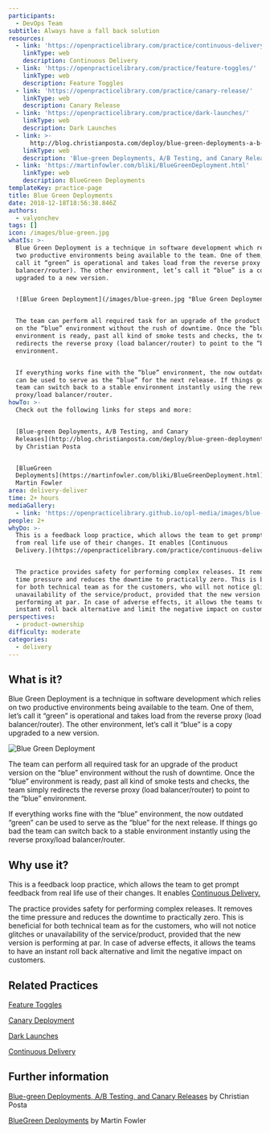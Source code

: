 ```yaml
---
participants:
  - DevOps Team
subtitle: Always have a fall back solution
resources:
  - link: 'https://openpracticelibrary.com/practice/continuous-delivery/'
    linkType: web
    description: Continuous Delivery
  - link: 'https://openpracticelibrary.com/practice/feature-toggles/'
    linkType: web
    description: Feature Toggles
  - link: 'https://openpracticelibrary.com/practice/canary-release/'
    linkType: web
    description: Canary Release
  - link: 'https://openpracticelibrary.com/practice/dark-launches/'
    linkType: web
    description: Dark Launches
  - link: >-
      http://blog.christianposta.com/deploy/blue-green-deployments-a-b-testing-and-canary-releases/
    linkType: web
    description: 'Blue-green Deployments, A/B Testing, and Canary Releases'
  - link: 'https://martinfowler.com/bliki/BlueGreenDeployment.html'
    linkType: web
    description: BlueGreen Deployments
templateKey: practice-page
title: Blue Green Deployments
date: 2018-12-18T18:56:38.846Z
authors:
  - valyonchev
tags: []
icon: /images/blue-green.jpg
whatIs: >-
  Blue Green Deployment is a technique in software development which relies on
  two productive environments being available to the team. One of them, let’s
  call it “green” is operational and takes load from the reverse proxy (load
  balancer/router). The other environment, let’s call it “blue” is a copy
  upgraded to a new version.


  ![Blue Green Deployment](/images/blue-green.jpg "Blue Green Deployment")


  The team can perform all required task for an upgrade of the product version
  on the “blue” environment without the rush of downtime. Once the “blue”
  environment is ready, past all kind of smoke tests and checks, the team simply
  redirects the reverse proxy (load balancer/router) to point to the “blue”
  environment.


  If everything works fine with the “blue” environment, the now outdated “green”
  can be used to serve as the “blue” for the next release. If things go bad the
  team can switch back to a stable environment instantly using the reverse
  proxy/load balancer/router.
howTo: >-
  Check out the following links for steps and more:


  [Blue-green Deployments, A/B Testing, and Canary
  Releases](http://blog.christianposta.com/deploy/blue-green-deployments-a-b-testing-and-canary-releases/)
  by Christian Posta


  [BlueGreen
  Deployments](https://martinfowler.com/bliki/BlueGreenDeployment.html) by
  Martin Fowler
area: delivery-deliver
time: 2+ hours
mediaGallery:
  - link: 'https://openpracticelibrary.github.io/opl-media/images/blue-green.jpg'
people: 2+
whyDo: >-
  This is a feedback loop practice, which allows the team to get prompt feedback
  from real life use of their changes. It enables [Continuous
  Delivery.](https://openpracticelibrary.com/practice/continuous-delivery/)


  The practice provides safety for performing complex releases. It removes the
  time pressure and reduces the downtime to practically zero. This is beneficial
  for both technical team as for the customers, who will not notice glitches or
  unavailability of the service/product, provided that the new version is
  performing at par. In case of adverse effects, it allows the teams to have an
  instant roll back alternative and limit the negative impact on customers.
perspectives:
  - product-ownership
difficulty: moderate
categories: 
  - delivery
---
```

## What is it?

Blue Green Deployment is a technique in software development which relies on two productive environments being available to the team. One of them, let’s call it “green” is operational and takes load from the reverse proxy (load balancer/router). The other environment, let’s call it “blue” is a copy upgraded to a new version.

![Blue Green Deployment](/images/blue-green.jpg "Blue Green Deployment")

The team can perform all required task for an upgrade of the product version on the “blue” environment without the rush of downtime. Once the “blue” environment is ready, past all kind of smoke tests and checks, the team simply redirects the reverse proxy (load balancer/router) to point to the “blue” environment.

If everything works fine with the “blue” environment, the now outdated “green” can be used to serve as the “blue” for the next release. If things go bad the team can switch back to a stable environment instantly using the reverse proxy/load balancer/router.

## Why use it?

This is a feedback loop practice, which allows the team to get prompt feedback from real life use of their changes. It enables [Continuous Delivery.](https://openpracticelibrary.com/practice/continuous-delivery/)

The practice provides safety for performing complex releases. It removes the time pressure and reduces the downtime to practically zero. This is beneficial for both technical team as for the customers, who will not notice glitches or unavailability of the service/product, provided that the new version is performing at par. In case of adverse effects, it allows the teams to have an instant roll back alternative and limit the negative impact on customers.

## Related Practices

[Feature Toggles](https://openpracticelibrary.com/practice/feature-toggles/)

[Canary Deployment ](https://openpracticelibrary.com/practice/canary-release/)

[Dark Launches](https://openpracticelibrary.com/practice/dark-launches/)

[Continuous Delivery](https://openpracticelibrary.com/practice/continuous-delivery/)

## Further information

[Blue-green Deployments, A/B Testing, and Canary Releases](http://blog.christianposta.com/deploy/blue-green-deployments-a-b-testing-and-canary-releases/) by Christian Posta

[BlueGreen Deployments](https://martinfowler.com/bliki/BlueGreenDeployment.html) by Martin Fowler
